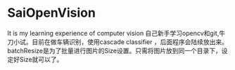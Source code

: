 # SaiOpenVision
It is my learning experience of computer vision 
自己新手学习opencv和git,牛刀小试。目前在做车辆识别，使用cascade classifier ，后面程序会陆续放出来。
batchResize是为了批量进行图片的Size设置。只需将图片放到同一个目录下，设定好Size就可以了。
